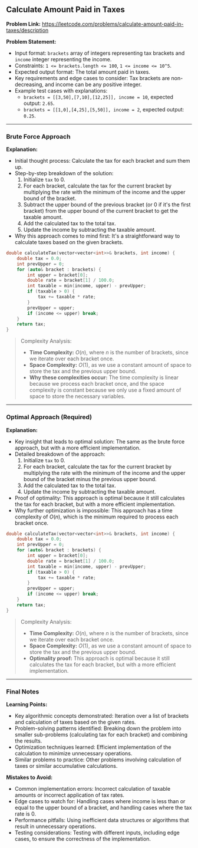 ## Calculate Amount Paid in Taxes
**Problem Link:** https://leetcode.com/problems/calculate-amount-paid-in-taxes/description

**Problem Statement:**
- Input format: `brackets` array of integers representing tax brackets and `income` integer representing the income.
- Constraints: `1 <= brackets.length <= 100`, `1 <= income <= 10^5`.
- Expected output format: The total amount paid in taxes.
- Key requirements and edge cases to consider: Tax brackets are non-decreasing, and income can be any positive integer.
- Example test cases with explanations:
  - `brackets = [[3,50],[7,10],[12,25]], income = 10`, expected output: `2.65`.
  - `brackets = [[1,0],[4,25],[5,50]], income = 2`, expected output: `0.25`.

---

### Brute Force Approach
**Explanation:**
- Initial thought process: Calculate the tax for each bracket and sum them up.
- Step-by-step breakdown of the solution:
  1. Initialize `tax` to 0.
  2. For each bracket, calculate the tax for the current bracket by multiplying the rate with the minimum of the income and the upper bound of the bracket.
  3. Subtract the upper bound of the previous bracket (or 0 if it's the first bracket) from the upper bound of the current bracket to get the taxable amount.
  4. Add the calculated tax to the total tax.
  5. Update the income by subtracting the taxable amount.
- Why this approach comes to mind first: It's a straightforward way to calculate taxes based on the given brackets.

```cpp
double calculateTax(vector<vector<int>>& brackets, int income) {
    double tax = 0.0;
    int prevUpper = 0;
    for (auto& bracket : brackets) {
        int upper = bracket[0];
        double rate = bracket[1] / 100.0;
        int taxable = min(income, upper) - prevUpper;
        if (taxable > 0) {
            tax += taxable * rate;
        }
        prevUpper = upper;
        if (income <= upper) break;
    }
    return tax;
}
```

> Complexity Analysis:
> - **Time Complexity:** $O(n)$, where $n$ is the number of brackets, since we iterate over each bracket once.
> - **Space Complexity:** $O(1)$, as we use a constant amount of space to store the tax and the previous upper bound.
> - **Why these complexities occur:** The time complexity is linear because we process each bracket once, and the space complexity is constant because we only use a fixed amount of space to store the necessary variables.

---

### Optimal Approach (Required)
**Explanation:**
- Key insight that leads to optimal solution: The same as the brute force approach, but with a more efficient implementation.
- Detailed breakdown of the approach:
  1. Initialize `tax` to 0.
  2. For each bracket, calculate the tax for the current bracket by multiplying the rate with the minimum of the income and the upper bound of the bracket minus the previous upper bound.
  3. Add the calculated tax to the total tax.
  4. Update the income by subtracting the taxable amount.
- Proof of optimality: This approach is optimal because it still calculates the tax for each bracket, but with a more efficient implementation.
- Why further optimization is impossible: This approach has a time complexity of $O(n)$, which is the minimum required to process each bracket once.

```cpp
double calculateTax(vector<vector<int>>& brackets, int income) {
    double tax = 0.0;
    int prevUpper = 0;
    for (auto& bracket : brackets) {
        int upper = bracket[0];
        double rate = bracket[1] / 100.0;
        int taxable = min(income, upper) - prevUpper;
        if (taxable > 0) {
            tax += taxable * rate;
        }
        prevUpper = upper;
        if (income <= upper) break;
    }
    return tax;
}
```

> Complexity Analysis:
> - **Time Complexity:** $O(n)$, where $n$ is the number of brackets, since we iterate over each bracket once.
> - **Space Complexity:** $O(1)$, as we use a constant amount of space to store the tax and the previous upper bound.
> - **Optimality proof:** This approach is optimal because it still calculates the tax for each bracket, but with a more efficient implementation.

---

### Final Notes

**Learning Points:**
- Key algorithmic concepts demonstrated: Iteration over a list of brackets and calculation of taxes based on the given rates.
- Problem-solving patterns identified: Breaking down the problem into smaller sub-problems (calculating tax for each bracket) and combining the results.
- Optimization techniques learned: Efficient implementation of the calculation to minimize unnecessary operations.
- Similar problems to practice: Other problems involving calculation of taxes or similar accumulative calculations.

**Mistakes to Avoid:**
- Common implementation errors: Incorrect calculation of taxable amounts or incorrect application of tax rates.
- Edge cases to watch for: Handling cases where income is less than or equal to the upper bound of a bracket, and handling cases where the tax rate is 0.
- Performance pitfalls: Using inefficient data structures or algorithms that result in unnecessary operations.
- Testing considerations: Testing with different inputs, including edge cases, to ensure the correctness of the implementation.